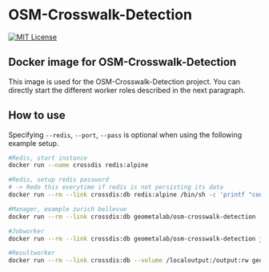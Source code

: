 # OSM-Crosswalk-Detection

[![MIT License](https://img.shields.io/badge/license-MIT-blue.svg)](LICENSE.md)

## Docker image for OSM-Crosswalk-Detection

This image is used for the OSM-Crosswalk-Detection project.
You can directly start the different worker roles described in the next paragraph.

## How to use

Specifying `--redis`, `--port`, `--pass` is optional when using the following example setup.

```bash
#Redis, start instance
docker run --name crossdis redis:alpine

#Redis, setup redis password
# -> Redo this everytime if redis is not persisting its data
docker run --rm --link crossdis:db redis:alpine /bin/sh -c 'printf "config set requirepass crosswalks\nauth crosswalks\n" | redis-cli -h db'

#Manager, example zurich bellevue
docker run --rm --link crossdis:db geometalab/osm-crosswalk-detection --redis db manager --mapqapikey "Your API Key Here" 8.54279671719532 47.366177501999516 8.547088251618977 47.36781249586627

#Jobworker
docker run --rm --link crossdis:db geometalab/osm-crosswalk-detection jobworker

#Resultworker
docker run --rm --link crossdis:db --volume /localoutput:/output:rw geometalab/osm-crosswalk-detection resultworker
```
